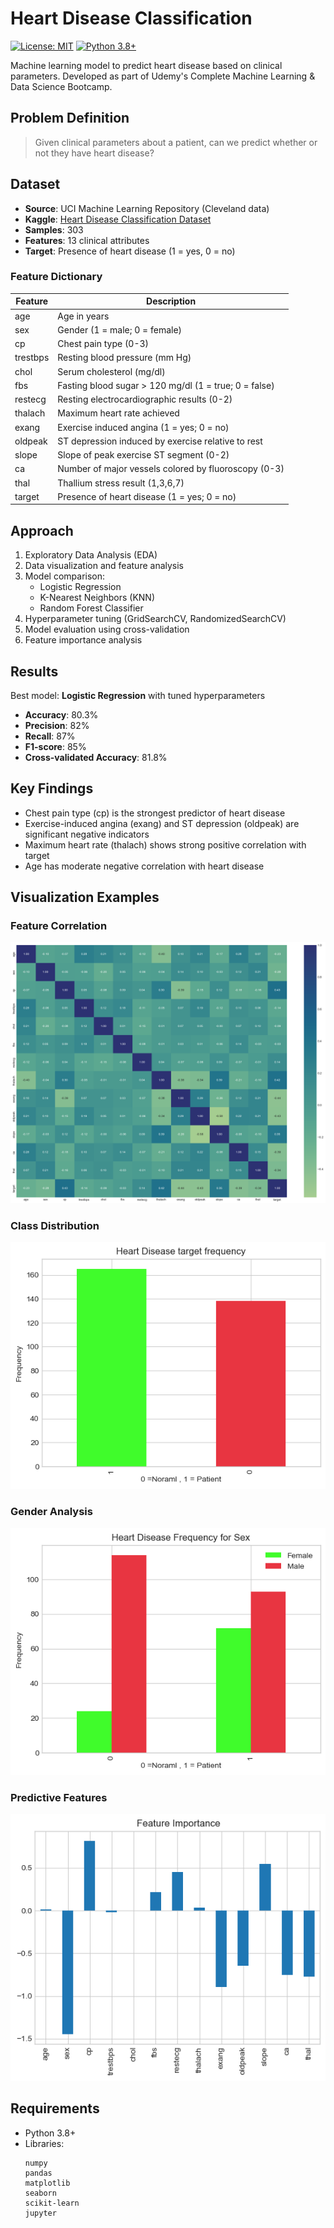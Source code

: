 # Heart Disease Classification

[![License: MIT](https://img.shields.io/badge/License-MIT-yellow.svg)](https://opensource.org/licenses/MIT)
[![Python 3.8+](https://img.shields.io/badge/python-3.8%2B-blue.svg)](https://www.python.org/downloads/)

Machine learning model to predict heart disease based on clinical parameters. Developed as part of Udemy's Complete Machine Learning & Data Science Bootcamp.

## Problem Definition
> Given clinical parameters about a patient, can we predict whether or not they have heart disease?

## Dataset
- **Source**: UCI Machine Learning Repository (Cleveland data)
- **Kaggle**: [Heart Disease Classification Dataset](https://www.kaggle.com/datasets/sumaiyatasmeem/heart-disease-classification-dataset)
- **Samples**: 303
- **Features**: 13 clinical attributes
- **Target**: Presence of heart disease (1 = yes, 0 = no)

### Feature Dictionary
| Feature    | Description                                                                 |
|------------|-----------------------------------------------------------------------------|
| age        | Age in years                                                                |
| sex        | Gender (1 = male; 0 = female)                                               |
| cp         | Chest pain type (0-3)                                                       |
| trestbps   | Resting blood pressure (mm Hg)                                              |
| chol       | Serum cholesterol (mg/dl)                                                   |
| fbs        | Fasting blood sugar > 120 mg/dl (1 = true; 0 = false)                       |
| restecg    | Resting electrocardiographic results (0-2)                                  |
| thalach    | Maximum heart rate achieved                                                 |
| exang      | Exercise induced angina (1 = yes; 0 = no)                                   |
| oldpeak    | ST depression induced by exercise relative to rest                          |
| slope      | Slope of peak exercise ST segment (0-2)                                     |
| ca         | Number of major vessels colored by fluoroscopy (0-3)                        |
| thal       | Thallium stress result (1,3,6,7)                                            |
| target     | Presence of heart disease (1 = yes; 0 = no)                                 |

## Approach
1. Exploratory Data Analysis (EDA)
2. Data visualization and feature analysis
3. Model comparison:
   - Logistic Regression
   - K-Nearest Neighbors (KNN)
   - Random Forest Classifier
4. Hyperparameter tuning (GridSearchCV, RandomizedSearchCV)
5. Model evaluation using cross-validation
6. Feature importance analysis

## Results
Best model: **Logistic Regression** with tuned hyperparameters
- **Accuracy**: 80.3%
- **Precision**: 82%
- **Recall**: 87%
- **F1-score**: 85%
- **Cross-validated Accuracy**: 81.8%

## Key Findings
- Chest pain type (cp) is the strongest predictor of heart disease
- Exercise-induced angina (exang) and ST depression (oldpeak) are significant negative indicators
- Maximum heart rate (thalach) shows strong positive correlation with target
- Age has moderate negative correlation with heart disease

## Visualization Examples

### Feature Correlation
![Correlation Matrix](images/correlation_matrix.png)

### Class Distribution
![Target Distribution](images/target_distribution.png)

### Gender Analysis
![Sex vs Heart Disease](images/sex_vs_heartdisease.png)

### Predictive Features
![Feature Importance](images/feature_importance.png)

## Requirements
- Python 3.8+
- Libraries:
  ```text
  numpy
  pandas
  matplotlib
  seaborn
  scikit-learn
  jupyter
  ```
